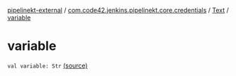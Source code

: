 [pipelinekt-external](../../index.md) / [com.code42.jenkins.pipelinekt.core.credentials](../index.md) / [Text](index.md) / [variable](./variable.md)

# variable

`val variable: Str` [(source)](https://github.com/code42/pipelinekt/tree/master/core/src/main/kotlin/com/code42/jenkins/pipelinekt/core/credentials/Text.kt#L5)